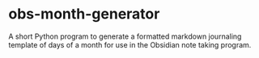 # obs-month-generator
A short Python program to generate a formatted markdown journaling template of days of a month for use in the Obsidian note taking program.


